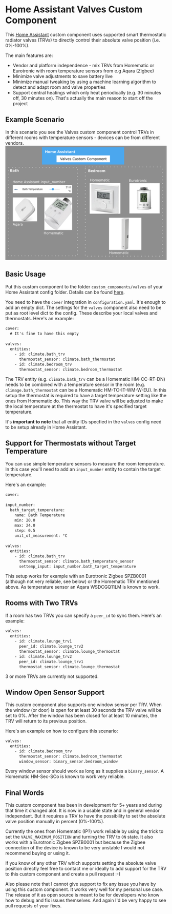 # Home Assistant Valves Custom Component

This [Home Assistant](https://www.home-assistant.io/) custom component
uses supported smart thermostatic radiator valves (TRVs) to directly
control their absolute valve position (i.e. 0%-100%).

The main features are:
* Vendor and platform independence - mix TRVs from Homematic or Eurotronic
  with room temperature sensors from e.g Aqara (Zigbee)
* Minimize valve adjustments to save battery live
* Minimize manual tweaking by using a machine learning algorithm to
  detect and adapt room and valve properties
* Support central heatings which only heat periodically
  (e.g. 30 minutes off, 30 minutes on). That's actually the main reason to
  start off the project

## Example Scenario
In this scenario you see the Valves custom component control TRVs
in different rooms with temperature sensors - devices can be from
different vendors.
![Example Scenario](docs/example_scenario.png "Example Scenario")
## Basic Usage
Put this custom component to the folder `custom_components/valves` of
your Home Assistant config folder. Details can be found
[here](https://developers.home-assistant.io/docs/creating_integration_file_structure#where-home-assistant-looks-for-integrations).

You need to have the `cover` integration in `configuration.yaml`.
It's enough to add an empty dict. The settings for the `valves` component
also need to be put as root level dict to the config. These describe
your local valves and thermostats. Here's an example:

```
cover:
  # It's fine to have this empty

valves:
  entities:
    - id: climate.bath_trv
      thermostat_sensor: climate.bath_thermostat
    - id: climate.bedroom_trv
      thermostat_sensor: climate.bedroom_thermostat
```

The TRV entity (e.g. `climate.bath_trv` can be a Homematic HM-CC-RT-DN)
needs to be combined with a temperature sensor in the room
(e.g. `climage.bath_thermostat` can be a Homematic HM-TC-IT-WM-W-EU).
In this setup the thermostat is required to have a target temperature
setting like the ones from Homematic do. This way the TRV valve
will be adjusted to make the local temperature at the thermostat to
have it's specified target temperature.

It's **important to note** that all entity IDs specfied in the `valves`
config need to be setup already in Home Assistant.

## Support for Thermostats without Target Temperature
You can use simple temperature sensors to measure the room temperature.
In this case you'll need to add an `input_number` entity to contain
the target temperature.

Here's an example:

```
cover:

input_number:
  bath_target_temperature:
    name: Bath Temperature
    min: 20.0
    max: 24.0
    step: 0.5
    unit_of_measurement: °C

valves:
  entities:
    - id: climate.bath_trv
      thermostat_sensor: climate.bath_temperature_sensor
      settemp_input: input_number.bath_target_temperature
```

This setup works for example with an Eurotronic Zigbee SPZB0001
(although not very reliable, see below) or the Homematic TRV mentioned
above. As temperature sensor an Aqara WSDCGQ11LM is known to work.

## Rooms with Two TRVs
If a room has two TRVs you can specify a `peer_id` to sync them.
Here's an example:

```
valves:
  entities:
    - id: climate.lounge_trv1
      peer_id: climate.lounge_trv2
      thermostat_sensor: climate.lounge_thermostat
    - id: climate.lounge_trv2
      peer_id: climate.lounge_trv1
      thermostat_sensor: climate.lounge_thermostat
```

3 or more TRVs are currently not supported.

## Window Open Sensor Support
This custom component also supports one window sensor per TRV.
When the window (or door) is open for at least 30 seconds the
TRV valve will be set to 0%. After the window has been closed for
at least 10 minutes, the TRV will return to its previous position.

Here's an example on how to configure this scenario:

```
valves:
  entities:
    - id: climate.bedroom_trv
      thermostat_sensor: climate.bedroom_thermostat
      window_sensor: binary_sensor.bedroom_window
```

Every window sensor should work as long as it supplies a `binary_sensor`.
A Homematic HM-Sec-SCo is known to work very reliable.

## Final Words
This custom component has been in development for 5+ years and during
that time it changed alot. It is now in a usable state and in
general vendor independant. But it requires a TRV to have the
possibility to set the absolute valve position manually in
percent (0%-100%).

Currently the ones from Homematic (IP?) work reliable by using the
trick to set the `VALVE_MAXIMUM_POSITION` and turning the TRV to
`ON` state. It also works with a Eurotronic Zigbee SPZB0001 but
because the Zigbee connection of the device is known to be very unstable
I would not recommend buying or using it.

If you know of any other TRV which supports setting the absolute valve
position directly feel free to contact me or ideally to add support for
the TRV to this custom component and create a pull request :-)

Also please note that I cannot give support to fix any issue you have
by using this custom component. It works very well for my personal
use case. The release of it as open source is meant to be for
developers who know how to debug and fix issues themselves.
And again I'd be very happy to see pull requests of your fixes.
